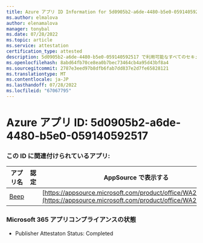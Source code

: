 ```yaml
---
title: Azure アプリ ID Information for 5d0905b2-a6de-4480-b5e0-059140592517
ms.author: elmalova
author: elenamalova
manager: tonybal
ms.date: 07/28/2022
ms.topic: article
ms.service: attestation
certification_type: attested
description: 5d0905b2-a6de-4480-b5e0-059140592517 で利用可能なすべてのセキュリティとコンプライアンス情報。
ms.openlocfilehash: 8abd64fb70ce8ea0b7bec73464cb4a95d43bf8a4
ms.sourcegitcommit: 2787e3eed97b8dfb6fab7dd837e2d7fe65828121
ms.translationtype: MT
ms.contentlocale: ja-JP
ms.lasthandoff: 07/28/2022
ms.locfileid: "67067795"
---
```

# <a name="azure-app-id-5d0905b2-a6de-4480-b5e0-059140592517"></a>Azure アプリ ID: 5d0905b2-a6de-4480-b5e0-059140592517


### <a name="apps-associated-with-this-id"></a>この ID に関連付けられているアプリ:
| **アプリ名** | **認定** | **AppSource で表示する** |
|--------------|---------------|-----------------------|
| [Beep](../forward/WA200004364.md) |  | [https://appsource.microsoft.com/product/office/WA200004364](https://appsource.microsoft.com/product/office/WA200004364) |

### <a name="microsoft-365-app-compliance-status"></a>Microsoft 365 アプリコンプライアンスの状態
- Publisher Attestaton Status: Completed
